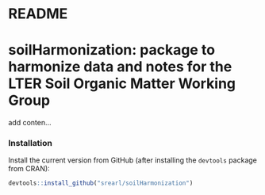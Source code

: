 README
================

<!-- README.md is generated from README.Rmd. Please edit the latter. -->
soilHarmonization: package to harmonize data and notes for the LTER Soil Organic Matter Working Group
=====================================================================================================

add conten...

### Installation

Install the current version from GitHub (after installing the `devtools` package from CRAN):

``` r
devtools::install_github("srearl/soilHarmonization")
```
